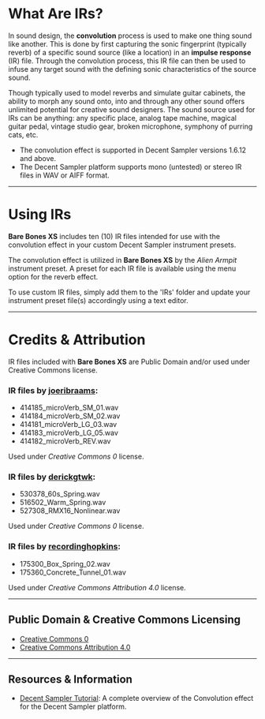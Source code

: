 # What Are IRs?

In sound design, the **convolution** process is used to make one thing sound like another. This is done by first capturing the sonic fingerprint (typically reverb) of a specific sound source (like a location) in an **impulse response** (IR) file. Through the convolution process, this IR file can then be used to infuse any target sound with the defining sonic characteristics of the source sound.

Though typically used to model reverbs and simulate guitar cabinets, the ability to morph any sound onto, into and through any other sound offers unlimited potential for creative sound designers. The sound source used for IRs can be anything: any specific place, analog tape machine, magical guitar pedal, vintage studio gear, broken microphone, symphony of purring cats, etc.

 - The convolution effect is supported in Decent Sampler versions 1.6.12 and above.
 - The Decent Sampler platform supports mono (untested) or stereo IR files in WAV or AIFF format.

***

# Using IRs

**Bare Bones XS** includes ten (10) IR files intended for use with the convolution effect in your custom Decent Sampler instrument presets.

The convolution effect is utilized in **Bare Bones XS** by the *Alien Armpit* instrument preset. A preset for each IR file is available using the menu option for the reverb effect.

To use custom IR files, simply add them to the 'IRs' folder and update your instrument preset file(s) accordingly using a text editor.

***

# Credits & Attribution

IR files included with **Bare Bones XS** are Public Domain and/or used under Creative Commons license.


### IR files by [**joeribraams**]( https://freesound.org/people/joeribraams/ ):

 - 414185_microVerb_SM_01.wav
 - 414184_microVerb_SM_02.wav
 - 414181_microVerb_LG_03.wav
 - 414183_microVerb_LG_05.wav
 - 414182_microVerb_REV.wav

Used under *Creative Commons 0* license.


### IR files by [**derickgtwk**]( https://freesound.org/people/derickgtwk/ ):

 - 530378_60s_Spring.wav
 - 516502_Warm_Spring.wav
 - 527308_RMX16_Nonlinear.wav
    
Used under *Creative Commons 0* license.


### IR files by [**recordinghopkins**]( https://freesound.org/people/recordinghopkins/ ):

 - 175300_Box_Spring_02.wav
 - 175360_Concrete_Tunnel_01.wav

Used under *Creative Commons Attribution 4.0* license.

***

## Public Domain & Creative Commons Licensing

- [Creative Commons 0]( http://creativecommons.org/publicdomain/zero/1.0/ )
- [Creative Commons Attribution 4.0]( https://creativecommons.org/licenses/by/4.0/ )

***

## Resources & Information

- [Decent Sampler Tutorial]( https://www.decentsamples.com/2022/11/23/for-sample-creators-how-to-use-convolution-in-your-decent-sampler-presets/ ): A complete  overview of the Convolution effect for the Decent Sampler platform.
